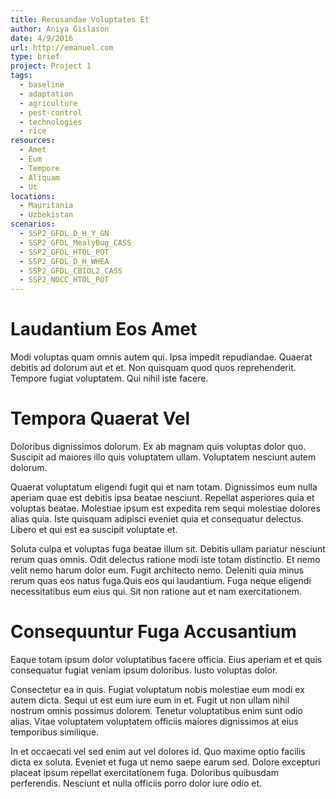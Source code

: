 ```yaml
---
title: Recusandae Voluptates Et
author: Aniya Gislason
date: 4/9/2016
url: http://emanuel.com
type: brief
project: Project 1
tags:
  - baseline
  - adaptation
  - agriculture
  - pest-control
  - technologies
  - rice
resources:
  - Amet
  - Eum
  - Tempore
  - Aliquam
  - Ut
locations:
  - Mauritania
  - Uzbekistan
scenarios:
  - SSP2_GFDL_D_H_Y_GN
  - SSP2_GFDL_MealyBug_CASS
  - SSP2_GFDL_HTOL_POT
  - SSP2_GFDL_D_H_WHEA
  - SSP2_GFDL_CBIOL2_CASS
  - SSP2_NOCC_HTOL_POT
---
```


# Laudantium Eos Amet
Modi voluptas quam omnis autem qui. Ipsa impedit repudiandae. Quaerat debitis ad dolorum aut et et. Non quisquam quod quos reprehenderit. Tempore fugiat voluptatem. Qui nihil iste facere.

# Tempora Quaerat Vel
Doloribus dignissimos dolorum. Ex ab magnam quis voluptas dolor quo. Suscipit ad maiores illo quis voluptatem ullam. Voluptatem nesciunt autem dolorum.
 Quaerat voluptatum eligendi fugit qui et nam totam. Dignissimos eum nulla aperiam quae est debitis ipsa beatae nesciunt. Repellat asperiores quia et voluptas beatae. Molestiae ipsum est expedita rem sequi molestiae dolores alias quia. Iste quisquam adipisci eveniet quia et consequatur delectus. Libero et qui est ea suscipit voluptate et.
 Soluta culpa et voluptas fuga beatae illum sit. Debitis ullam pariatur nesciunt rerum quas omnis. Odit delectus ratione modi iste totam distinctio. Et nemo velit nemo harum dolor eum. Fugit architecto nemo. Deleniti quia minus rerum quas eos natus fuga.Quis eos qui laudantium. Fuga neque eligendi necessitatibus eum eius qui. Sit non ratione aut et nam exercitationem.

# Consequuntur Fuga Accusantium
Eaque totam ipsum dolor voluptatibus facere officia. Eius aperiam et et quis consequatur fugiat veniam ipsum doloribus. Iusto voluptas dolor.
 Consectetur ea in quis. Fugiat voluptatum nobis molestiae eum modi ex autem dicta. Sequi ut est eum iure eum in et. Fugit ut non ullam nihil nostrum omnis possimus dolorem. Tenetur voluptatibus enim sunt odio alias. Vitae voluptatem voluptatem officiis maiores dignissimos at eius temporibus similique.
 In et occaecati vel sed enim aut vel dolores id. Quo maxime optio facilis dicta ex soluta. Eveniet et fuga ut nemo saepe earum sed. Dolore excepturi placeat ipsum repellat exercitationem fuga. Doloribus quibusdam perferendis. Nesciunt et nulla officiis porro dolor iure odio et.
